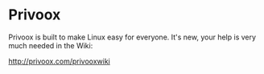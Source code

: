 # Privoox

Privoox is built to make Linux easy for everyone. It's new, your help is very much needed in the Wiki:

http://privoox.com/privooxwiki
